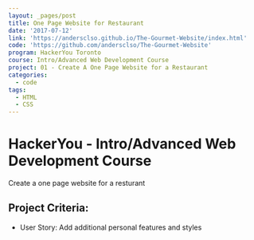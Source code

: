 ```yaml
---
layout: _pages/post
title: One Page Website for Restaurant
date: '2017-07-12'
link: 'https://andersclso.github.io/The-Gourmet-Website/index.html'
code: 'https://github.com/andersclso/The-Gourmet-Website'
program: HackerYou Toronto
course: Intro/Advanced Web Development Course
project: 01 - Create A One Page Website for a Restaurant
categories:
  - code
tags:
  - HTML
  - CSS
---
```

# HackerYou - Intro/Advanced Web Development Course
Create a one page website for a resturant

## Project Criteria:
* User Story: Add additional personal features and styles
